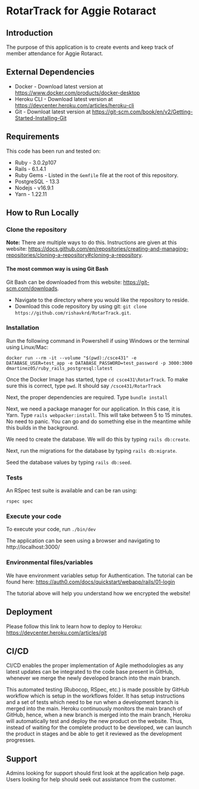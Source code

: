 # RotarTrack for Aggie Rotaract

## Introduction

The purpose of this application is to create events and keep track of member attendance for Aggie Rotaract. 

## External Dependencies

- Docker - Download latest version at https://www.docker.com/products/docker-desktop
- Heroku CLI - Download latest version at https://devcenter.heroku.com/articles/heroku-cli
- Git - Downloat latest version at https://git-scm.com/book/en/v2/Getting-Started-Installing-Git

## Requirements 

This code has been run and tested on:

* Ruby - 3.0.2p107
* Rails - 6.1.4.1
* Ruby Gems - Listed in the `Gemfile` file at the root of this repository.
* PostgreSQL - 13.3 
* Nodejs - v16.9.1
* Yarn - 1.22.11

## How to Run Locally

### Clone the repository    

**Note:** There are multiple ways to do this. Instructions are given at this website: https://docs.github.com/en/repositories/creating-and-managing-repositories/cloning-a-repository#cloning-a-repository.

#### The most common way is using Git Bash
Git Bash can be downloaded from this website: https://git-scm.com/downloads.
- Navigate to the directory where you would like the repository to reside.    
- Download this code repository by using git: `git clone https://github.com/rishavkrd/RotarTrack.git`.

### Installation

Run the following command in Powershell if using Windows or the terminal using Linux/Mac:

`docker run --rm -it --volume "$(pwd):/csce431" -e DATABASE_USER=test_app -e DATABASE_PASSWORD=test_password -p 3000:3000 dmartinez05/ruby_rails_postgresql:latest`

Once the Docker Image has started, type `cd csce431\RotarTrack`. To make sure this is correct, type `pwd`. It should say `/csce431/RotarTrack`
  
Next, the proper dependencies are required. Type `bundle install`
  
Next, we need a package manager for our application. In this case, it is Yarn. Type `rails webpacker:install`. This will take between 5 to 15 minutes. No need to panic. You can go and do something else in the meantime while this builds in the background.

We need to create the database. We will do this by typing `rails db:create`.

Next, run the migrations for the database by typing `rails db:migrate`.
  
Seed the database values by typing `rails db:seed`.

### Tests

An RSpec test suite is available and can be ran using:

  `rspec spec`

### Execute your code

To execute your code, run `./bin/dev`

The application can be seen using a browser and navigating to http://localhost:3000/

### Environmental files/variables

We have environment variables setup for Authentication. The tutorial can be found here: https://auth0.com/docs/quickstart/webapp/rails/01-login

The tutorial above will help you understand how we encrypted the website!

## Deployment 

Please follow this link to learn how to deploy to Heroku: https://devcenter.heroku.com/articles/git

## CI/CD

CI/CD enables the proper implementation of Agile methodologies as any latest updates can be integrated to the code base present in GitHub, whenever we merge the newly developed branch into the main branch. 

This automated testing (Rubocop, RSpec, etc.) is made possible by GitHub workflow which is setup in the workflows folder. It has setup instructions and a set of tests which need to be run when a development branch is merged into the main. Heroku continuously monitors the main branch of GitHub, hence, when a new branch is merged into the main branch, Heroku will automatically test and deploy the new product on the website. Thus, instead of waiting for the complete product to be developed, we can launch the product in stages and be able to get it reviewed as the development progresses. 

## Support

Admins looking for support should first look at the application help page.
Users looking for help should seek out assistance from the customer.
